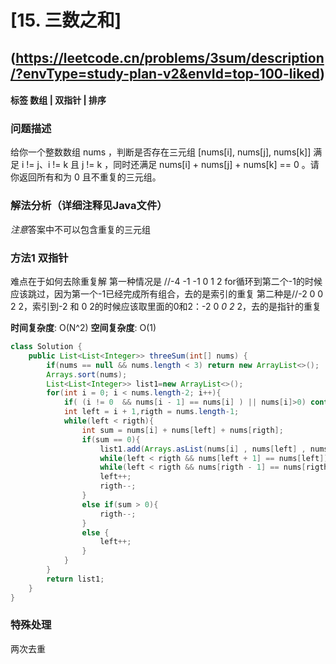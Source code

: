 # [15. 三数之和] 
## (https://leetcode.cn/problems/3sum/description/?envType=study-plan-v2&envId=top-100-liked)

#### **标签** 数组 |  双指针 | 排序


### 问题描述
给你一个整数数组 nums ，判断是否存在三元组 [nums[i], nums[j], nums[k]] 满足 i != j、i != k 且 j != k ，同时还满足 nums[i] + nums[j] + nums[k] == 0 。请你返回所有和为 0 且不重复的三元组。


### 解法分析（详细注释见Java文件）
*注意*答案中不可以包含重复的三元组
### 方法1 双指针

难点在于如何去除重复解
第一种情况是 //-4 -1 -1 0 1 2 for循环到第二个-1的时候应该跳过，因为第一个-1已经完成所有组合，去的是索引的重复
第二种是//-2 0 0 2 2，索引到-2 和 0 2的时候应该取里面的0和2：-2 0 *0 2* 2，去的是指针的重复

**时间复杂度**: O(N^2)
**空间复杂度**: O(1)
```java
class Solution {
    public List<List<Integer>> threeSum(int[] nums) {
        if(nums == null && nums.length < 3) return new ArrayList<>();
        Arrays.sort(nums);
        List<List<Integer>> list1=new ArrayList<>();
        for(int i = 0; i < nums.length-2; i++){
            if( (i != 0  && nums[i - 1] == nums[i] ) || nums[i]>0) continue;
            int left = i + 1,rigth = nums.length-1;
            while(left < rigth){
                int sum = nums[i] + nums[left] + nums[rigth];
                if(sum == 0){
                    list1.add(Arrays.asList(nums[i] , nums[left] , nums[rigth]));
                    while(left < rigth && nums[left + 1] == nums[left]) left++;
                    while(left < rigth && nums[rigth - 1] == nums[rigth]) rigth--;
                    left++;
                    rigth--;
                }
                else if(sum > 0){
                    rigth--;
                }
                else {
                    left++;
                }
            }
        }
        return list1;
    }
}
```



### 特殊处理
两次去重
